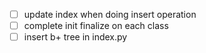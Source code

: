 - [ ] update index when doing insert operation
- [ ] complete init finalize on each class
- [ ] insert b+ tree in index.py